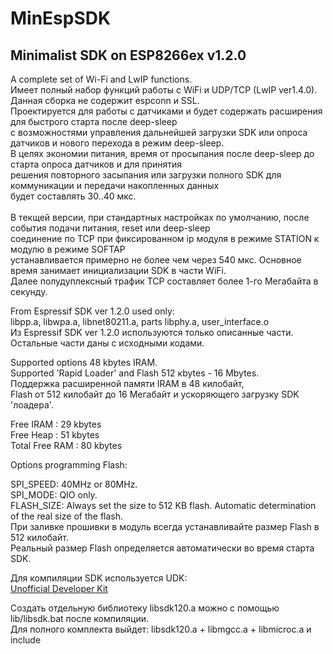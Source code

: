 # MinEspSDK
Minimalist SDK on ESP8266ex v1.2.0
---

A complete set of Wi-Fi and LwIP functions.<br>
Имеет полный набор функций работы с WiFi и UDP/TCP (LwIP ver1.4.0).<br>
Данная сборка не содержит espconn и SSL.<br>
Проектируется для работы с датчиками и будет содержать расширения для быстрого старта после deep-sleep<br>
с возможностями управления дальнейшей загрузки SDK или опроса датчиков и нового перехода в режим deep-sleep.<br>
В целях экономии питания, время от просыпания после deep-sleep до старта опроса датчиков и для принятия<br>
решения повторного засыпания или загрузки полного SDK для коммуникации и передачи накопленных данных<br> 
будет составлять 30..40 мкс.<br>  
В текщей версии, при стандартных настройках по умолчанию, после события подачи питания, reset или deep-sleep<br>
соединение по TCP при фиксированном ip модуля в режиме STATION к модулю в режиме SOFTAP<br>
устанавливается примерно не более чем через 540 мкс. Основное время занимает инициализации SDK в части WiFi.<br>
Далее полудуплексный трафик TCP составляет более 1-го Мегабайта в секунду.<br>    

From Espressif SDK ver 1.2.0 used only:<br> 
libpp.a, libwpa.a, libnet80211.a, parts libphy.a, user_interface.o<br>
Из Espressif SDK ver 1.2.0 используются только описанные части.<br>
Остальные части даны с исходными кодами.<br>

Supported options 48 kbytes IRAM.<br>
Supported 'Rapid Loader' and Flash 512 кbytes - 16 Mbytes.<br>
Поддержка расширенной памяти IRAM в 48 килобайт,<br>
Flash от 512 килобайт до 16 Мегабайт и ускоряющего загрузку SDK 'лоадера'.<br>

Free IRAM : 29 kbytes<br>
Free Heap : 51 kbytes<br>
Total Free RAM : 80 kbytes<br>

Options programming Flash:<br> 

SPI_SPEED: 40MHz or 80MHz.<br>
SPI_MODE: QIO only.<br>
FLASH_SIZE: Always set the size to 512 KB flash. Automatic determination of the real size of the flash.<br>
При заливке прошивки в модуль всегда устанавливайте размер Flash в 512 килобайт.<br> 
Реальный размер Flash определяется автоматически во время старта SDK.<br> 

Для компиляции SDK используется UDK:   
[Unofficial Developer Kit](http://esp8266.ru/forum/forums/devkit/)<br>

Создать отдельную библиотеку libsdk120.a можно с помощью lib/libsdk.bat после компиляции.<br>
Для полного комплекта выйдет: libsdk120.a + libmgcc.a + libmicroc.a и include
      

